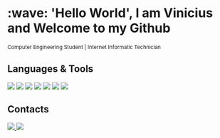 <h1> :wave: 'Hello World', I am Vinicius and Welcome to my Github </h1>
<sub> Computer Engineering Student | Internet Informatic Technician </sub>

<h2> Languages & Tools </h2>
<p>
	<img src="https://img.shields.io/badge/Python-3776AB?style=for-the-badge&logo=python&logoColor=white"> 
	<img src="https://img.shields.io/badge/HTML5-E34F26?style=for-the-badge&logo=html5&logoColor=white">
	<img src="https://img.shields.io/badge/CSS3-1572B6?style=for-the-badge&logo=css3&logoColor=white">
	<img src="https://img.shields.io/badge/PHP-777BB4?style=for-the-badge&logo=php&logoColor=white">
	<img src="https://img.shields.io/badge/JavaScript-323330?style=for-the-badge&logo=javascript&logoColor=F7DF1E">
	<img src="https://img.shields.io/badge/Bootstrap-563D7C?style=for-the-badge&logo=bootstrap&logoColor=white">
	<img src="https://img.shields.io/badge/MySQL-005C84?style=for-the-badge&logo=mysql&logoColor=white">
</p>

<h2> Contacts </h2>
<p>
	<a href="https://www.linkedin.com/in/viniciusdossantossilva/"> <img src="https://img.shields.io/badge/LinkedIn-0077B5?style=for-the-badge&logo=linkedin&logoColor=white"> </a>
	<a href="mailto:viniciusdossantossilva10@gmail.com/"> <img src="https://img.shields.io/badge/Email-D14836?style=for-the-badge&logo=gmail&logoColor=white"> </a>
</p>



